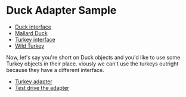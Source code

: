 # Duck Adapter Sample

- [Duck interface](Duck.java)
- [Mallard Duck](MallardDuck.java)
- [Turkey interface](Turkey.java)
- [Wild Turkey](WildTurkey.java)

Now, let's say you're short on Duck objects
 and you'd like to use some Turkey objects in their place.
viously we can't use the turkeys outright because they have a different interface.

- [Turkey adapter](TurkeyAdapter.java)
- [Test drive the adapter](DuckTestDrive.java)
